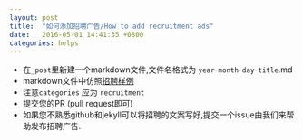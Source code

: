 ```yaml
---
layout: post
title:  "如何添加招聘广告/How to add recruitment ads"
date:   2016-05-01 14:41:35 +0800
categories: helps
---
```


- 在`_post`里新建一个markdown文件,文件名格式为 `year`-`month`-`day`-`title`.md
- markdown文件中仿照[招聘样例](https://github.com/JuliaCN/juliacn.github.io/blob/rogerluo/_posts/2016-05-01-haplox.md)
- 注意`categories` 应为 `recruitment`
- 提交您的PR (pull request即可)
- 如果您不熟悉github和jekyll可以将招聘的文案写好,提交一个issue由我们来帮助发布招聘广告.
